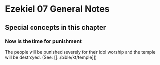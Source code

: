 # Ezekiel 07 General Notes
## Special concepts in this chapter

### Now is the time for punishment

The people will be punished severely for their idol worship and the temple will be destroyed. (See: [[../bible/kt/temple]])